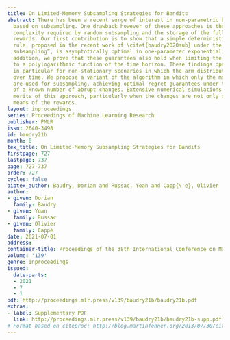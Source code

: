 ```yaml
---
title: On Limited-Memory Subsampling Strategies for Bandits
abstract: There has been a recent surge of interest in non-parametric bandit algorithms
  based on subsampling. One drawback however of these approaches is the additional
  complexity required by random subsampling and the storage of the full history of
  rewards. Our first contribution is to show that a simple deterministic subsampling
  rule, proposed in the recent work of \citet{baudry2020sub} under the name of “last-block
  subsampling”, is asymptotically optimal in one-parameter exponential families. In
  addition, we prove that these guarantees also hold when limiting the algorithm memory
  to a polylogarithmic function of the time horizon. These findings open up new perspectives,
  in particular for non-stationary scenarios in which the arm distributions evolve
  over time. We propose a variant of the algorithm in which only the most recent observations
  are used for subsampling, achieving optimal regret guarantees under the assumption
  of a known number of abrupt changes. Extensive numerical simulations highlight the
  merits of this approach, particularly when the changes are not only affecting the
  means of the rewards.
layout: inproceedings
series: Proceedings of Machine Learning Research
publisher: PMLR
issn: 2640-3498
id: baudry21b
month: 0
tex_title: On Limited-Memory Subsampling Strategies for Bandits
firstpage: 727
lastpage: 737
page: 727-737
order: 727
cycles: false
bibtex_author: Baudry, Dorian and Russac, Yoan and Capp{\'e}, Olivier
author:
- given: Dorian
  family: Baudry
- given: Yoan
  family: Russac
- given: Olivier
  family: Cappé
date: 2021-07-01
address:
container-title: Proceedings of the 38th International Conference on Machine Learning
volume: '139'
genre: inproceedings
issued:
  date-parts:
  - 2021
  - 7
  - 1
pdf: http://proceedings.mlr.press/v139/baudry21b/baudry21b.pdf
extras:
- label: Supplementary PDF
  link: http://proceedings.mlr.press/v139/baudry21b/baudry21b-supp.pdf
# Format based on citeproc: http://blog.martinfenner.org/2013/07/30/citeproc-yaml-for-bibliographies/
---
```

